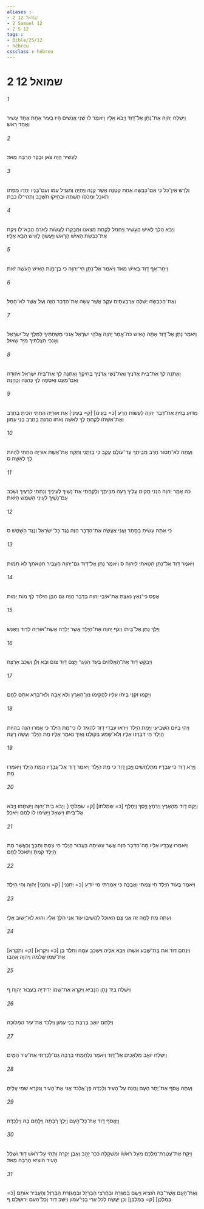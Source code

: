 ```yaml
---
aliases : 
- 2 שמואל 12
- 2 Samuel 12
- 2 S 12
tags : 
- Bible/2S/12
- hébreu
cssclass : hébreu
---
```


# 2 שמואל 12

###### 1
וַיִּשְׁלַח יְהוָה אֶת־נָתָן אֶל־דָּוִד וַיָּבֹא אֵלָיו וַיֹּאמֶר לֹו שְׁנֵי אֲנָשִׁים הָיוּ בְּעִיר אֶחָת אֶחָד עָשִׁיר וְאֶחָד רָאשׁ׃
###### 2
לְעָשִׁיר הָיָה צֹאן וּבָקָר הַרְבֵּה מְאֹד׃
###### 3
וְלָרָשׁ אֵין־כֹּל כִּי אִם־כִּבְשָׂה אַחַת קְטַנָּה אֲשֶׁר קָנָה וַיְחַיֶּהָ וַתִּגְדַּל עִמֹּו וְעִם־בָּנָיו יַחְדָּו מִפִּתֹּו תֹאכַל וּמִכֹּסֹו תִשְׁתֶּה וּבְחֵיקֹו תִשְׁכָּב וַתְּהִי־לֹו כְּבַת׃
###### 4
וַיָּבֹא הֵלֶךְ לְאִישׁ הֶעָשִׁיר וַיַּחְמֹל לָקַחַת מִצֹּאנֹו וּמִבְּקָרֹו לַעֲשֹׂות לָאֹרֵחַ הַבָּא־לֹו וַיִּקַּח אֶת־כִּבְשַׂת הָאִישׁ הָרָאשׁ וַיַּעֲשֶׂהָ לָאִישׁ הַבָּא אֵלָיו׃
###### 5
וַיִּחַר־אַף דָּוִד בָּאִישׁ מְאֹד וַיֹּאמֶר אֶל־נָתָן חַי־יְהוָה כִּי בֶן־מָוֶת הָאִישׁ הָעֹשֶׂה זֹאת׃
###### 6
וְאֶת־הַכִּבְשָׂה יְשַׁלֵּם אַרְבַּעְתָּיִם עֵקֶב אֲשֶׁר עָשָׂה אֶת־הַדָּבָר הַזֶּה וְעַל אֲשֶׁר לֹא־חָמָל׃
###### 7
וַיֹּאמֶר נָתָן אֶל־דָּוִד אַתָּה הָאִישׁ כֹּה־אָמַר יְהוָה אֱלֹהֵי יִשְׂרָאֵל אָנֹכִי מְשַׁחְתִּיךָ לְמֶלֶךְ עַל־יִשְׂרָאֵל וְאָנֹכִי הִצַּלְתִּיךָ מִיַּד שָׁאוּל׃
###### 8
וָאֶתְּנָה לְךָ אֶת־בֵּית אֲדֹנֶיךָ וְאֶת־נְשֵׁי אֲדֹנֶיךָ בְּחֵיקֶךָ וָאֶתְּנָה לְךָ אֶת־בֵּית יִשְׂרָאֵל וִיהוּדָה וְאִם־מְעָט וְאֹסִפָה לְּךָ כָּהֵנָּה וְכָהֵנָּה׃
###### 9
מַדּוּעַ בָּזִיתָ אֶת־דְּבַר יְהוָה לַעֲשֹׂות הָרַע [כ= בְּעֵינֹו] [ק= בְּעֵינַי] אֵת אוּרִיָּה הַחִתִּי הִכִּיתָ בַחֶרֶב וְאֶת־אִשְׁתֹּו לָקַחְתָּ לְּךָ לְאִשָּׁה וְאֹתֹו הָרַגְתָּ בְּחֶרֶב בְּנֵי עַמֹּון׃
###### 10
וְעַתָּה לֹא־תָסוּר חֶרֶב מִבֵּיתְךָ עַד־עֹולָם עֵקֶב כִּי בְזִתָנִי וַתִּקַּח אֶת־אֵשֶׁת אוּרִיָּה הַחִתִּי לִהְיֹות לְךָ לְאִשָּׁה׃ ס
###### 11
כֹּה אָמַר יְהוָה הִנְנִי מֵקִים עָלֶיךָ רָעָה מִבֵּיתֶךָ וְלָקַחְתִּי אֶת־נָשֶׁיךָ לְעֵינֶיךָ וְנָתַתִּי לְרֵעֶיךָ וְשָׁכַב עִם־נָשֶׁיךָ לְעֵינֵי הַשֶּׁמֶשׁ הַזֹּאת׃
###### 12
כִּי אַתָּה עָשִׂיתָ בַסָּתֶר וַאֲנִי אֶעֱשֶׂה אֶת־הַדָּבָר הַזֶּה נֶגֶד כָּל־יִשְׂרָאֵל וְנֶגֶד הַשָּׁמֶשׁ׃ ס
###### 13
וַיֹּאמֶר דָּוִד אֶל־נָתָן חָטָאתִי לַיהוָה ס וַיֹּאמֶר נָתָן אֶל־דָּוִד גַּם־יְהוָה הֶעֱבִיר חַטָּאתְךָ לֹא תָמוּת׃
###### 14
אֶפֶס כִּי־נִאֵץ נִאַצְתָּ אֶת־אֹיְבֵי יְהוָה בַּדָּבָר הַזֶּה גַּם הַבֵּן הַיִּלֹּוד לְךָ מֹות יָמוּת׃
###### 15
וַיֵּלֶךְ נָתָן אֶל־בֵּיתֹו וַיִּגֹּף יְהוָה אֶת־הַיֶּלֶד אֲשֶׁר יָלְדָה אֵשֶׁת־אוּרִיָּה לְדָוִד וַיֵּאָנַשׁ׃
###### 16
וַיְבַקֵּשׁ דָּוִד אֶת־הָאֱלֹהִים בְּעַד הַנָּעַר וַיָּצָם דָּוִד צֹום וּבָא וְלָן וְשָׁכַב אָרְצָה׃
###### 17
וַיָּקֻמוּ זִקְנֵי בֵיתֹו עָלָיו לַהֲקִימֹו מִן־הָאָרֶץ וְלֹא אָבָה וְלֹא־בָרָא אִתָּם לָחֶם׃
###### 18
וַיְהִי בַּיֹּום הַשְּׁבִיעִי וַיָּמָת הַיָּלֶד וַיִּרְאוּ עַבְדֵי דָוִד לְהַגִּיד לֹו כִּי־מֵת הַיֶּלֶד כִּי אָמְרוּ הִנֵּה בִהְיֹות הַיֶּלֶד חַי דִּבַּרְנוּ אֵלָיו וְלֹא־שָׁמַע בְּקֹולֵנוּ וְאֵיךְ נֹאמַר אֵלָיו מֵת הַיֶּלֶד וְעָשָׂה רָעָה׃
###### 19
וַיַּרְא דָּוִד כִּי עֲבָדָיו מִתְלַחֲשִׁים וַיָּבֶן דָּוִד כִּי מֵת הַיָּלֶד וַיֹּאמֶר דָּוִד אֶל־עֲבָדָיו הֲמֵת הַיֶּלֶד וַיֹּאמְרוּ מֵת׃
###### 20
וַיָּקָם דָּוִד מֵהָאָרֶץ וַיִּרְחַץ וַיָּסֶךְ וַיְחַלֵּף [כ= שִׂמְלֹתֹו] [ק= שִׂמְלֹתָיו] וַיָּבֹא בֵית־יְהוָה וַיִּשְׁתָּחוּ וַיָּבֹא אֶל־בֵּיתֹו וַיִּשְׁאַל וַיָּשִׂימוּ לֹו לֶחֶם וַיֹּאכַל׃
###### 21
וַיֹּאמְרוּ עֲבָדָיו אֵלָיו מָה־הַדָּבָר הַזֶּה אֲשֶׁר עָשִׂיתָה בַּעֲבוּר הַיֶּלֶד חַי צַמְתָּ וַתֵּבְךְּ וְכַאֲשֶׁר מֵת הַיֶּלֶד קַמְתָּ וַתֹּאכַל לָחֶם׃
###### 22
וַיֹּאמֶר בְּעֹוד הַיֶּלֶד חַי צַמְתִּי וָאֶבְכֶּה כִּי אָמַרְתִּי מִי יֹודֵעַ [כ= יְחָנַּנִי] [ק= וְחַנַּנִי] יְהוָה וְחַי הַיָּלֶד׃
###### 23
וְעַתָּה מֵת לָמָּה זֶּה אֲנִי צָם הַאוּכַל לַהֲשִׁיבֹו עֹוד אֲנִי הֹלֵךְ אֵלָיו וְהוּא לֹא־יָשׁוּב אֵלָי׃
###### 24
וַיְנַחֵם דָּוִד אֵת בַּת־שֶׁבַע אִשְׁתֹּו וַיָּבֹא אֵלֶיהָ וַיִּשְׁכַּב עִמָּהּ וַתֵּלֶד בֵּן [כ= וַיִּקְרָא] [ק= וַתִּקְרָא] אֶת־שְׁמֹו שְׁלֹמֹה וַיהוָה אֲהֵבֹו׃
###### 25
וַיִּשְׁלַח בְּיַד נָתָן הַנָּבִיא וַיִּקְרָא אֶת־שְׁמֹו יְדִידְיָהּ בַּעֲבוּר יְהוָה׃ ף
###### 26
וַיִּלָּחֶם יֹואָב בְּרַבַּת בְּנֵי עַמֹּון וַיִּלְכֹּד אֶת־עִיר הַמְּלוּכָה׃
###### 27
וַיִּשְׁלַח יֹואָב מַלְאָכִים אֶל־דָּוִד וַיֹּאמֶר נִלְחַמְתִּי בְרַבָּה גַּם־לָכַדְתִּי אֶת־עִיר הַמָּיִם׃
###### 28
וְעַתָּה אֱסֹף אֶת־יֶתֶר הָעָם וַחֲנֵה עַל־הָעִיר וְלָכְדָהּ פֶּן־אֶלְכֹּד אֲנִי אֶת־הָעִיר וְנִקְרָא שְׁמִי עָלֶיהָ׃
###### 29
וַיֶּאֱסֹף דָּוִד אֶת־כָּל־הָעָם וַיֵּלֶךְ רַבָּתָה וַיִּלָּחֶם בָּהּ וַיִּלְכְּדָהּ׃
###### 30
וַיִּקַּח אֶת־עֲטֶרֶת־מַלְכָּם מֵעַל רֹאשֹׁו וּמִשְׁקָלָהּ כִּכַּר זָהָב וְאֶבֶן יְקָרָה וַתְּהִי עַל־רֹאשׁ דָּוִד וּשְׁלַל הָעִיר הֹוצִיא הַרְבֵּה מְאֹד׃
###### 31
וְאֶת־הָעָם אֲשֶׁר־בָּהּ הֹוצִיא וַיָּשֶׂם בַּמְּגֵרָה וּבַחֲרִצֵי הַבַּרְזֶל וּבְמַגְזְרֹת הַבַּרְזֶל וְהֶעֱבִיר אֹותָם [כ= בַּמַּלְכֶּן] [ק= בַּמַּלְבֵּן] וְכֵן יַעֲשֶׂה לְכֹל עָרֵי בְנֵי־עַמֹּון וַיָּשָׁב דָּוִד וְכָל־הָעָם יְרוּשָׁלִָם׃ ף
